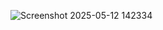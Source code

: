 ![Screenshot 2025-05-12 142334](https://github.com/user-attachments/assets/ff6656fc-cf98-4cff-b701-fe5b850fbcc1)
